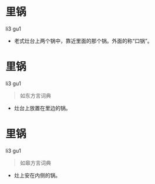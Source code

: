 # 里锅
li3 gu1
- 老式灶台上两个锅中，靠近里面的那个锅。外面的称“口锅”。

# 里锅
li3 gu1
> 如东方言词典
- 灶台上放置在里边的锅。

# 里锅
li3 gu1
> 如皋方言词典
- 灶上安在内侧的锅。

